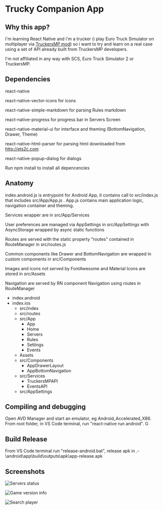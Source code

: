 # Trucky Companion App

## Why this app?

I'm learning React Native and i'm a trucker (i play Euro Truck Simulator on multiplayer via [TruckersMP mod](https://truckersmp.com/)) so i want to try and learn on a real case using a set of API already built from TruckersMP developers.

I'm not affiliated in any way with SCS, Euro Truck Simulator 2 or TruckersMP.

## Dependencies

react-native

react-native-vector-icons for icons

react-native-simple-markdown for parsing Rules markdown

react-native-progress for progress bar in Servers Screen

react-native-material-ui for interface and theming (BottomNavigation, Drawer, Theme)

react-native-html-parser for parsing html downloaded from http://ets2c.com

react-native-popup-dialog for dialogs

Run npm install to install all depencencies

## Anatomy

index.android.js is entrypoint for Android App, it contains call to src/index.js that includes src/App/App.js . App.js contains main application logic, navigation container and theming.

Services wrapper are in src/App/Services

User preferences are managed via AppSettings in src/AppSettings with AsyncStorage wrapped by async static functions

Routes are served with the static property "routes" contained in RouteManager in src/routes.js

Common components like Drawer and BottomNavigation are wrapped in custom components in src/Components

Images and icons not served by FontAwesome and Material Icons are stored in src/Assets

Navigation are served by RN component Navigation using routes in RouteManager

* index.android
* index.ios
    * src/index
    * src/routes
    * src/App
        * App
        * Home
        * Servers
        * Rules
        * Settings
        * Events
    * Assets
    * src/Components
        * AppDrawerLayout
        * AppBottomNavigation
    * src/Services
        * TruckersMPAPI
        * EventsAPI
    * src/AppSettings

## Compiling and debugging
Open AVD Manager and start an emulator, eg Android_Accelerated_X86. From root folder, in VS Code terminal, run "react-native run android". G

## Build Release
From VS Code terminal run "release-android.bat", release apk in .-\android\app\build\outputs\apk\app-release.apk

## Screenshots

![Servers status](https://shardick.github.io/TruckersMPApp/screenshots/servers2.png)

![Game version info](https://shardick.github.io/TruckersMPApp/screenshots/main.png)

![Search player](https://shardick.github.io/TruckersMPApp/screenshots/search.png)